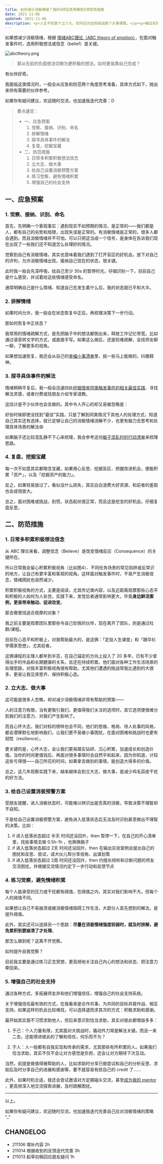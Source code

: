 ```yaml
---
title: 如何减少消极情绪？我的4项应急预案和5项防范措施
date: 2021-11-06
updated: 2021-11-06
description: <p>人生不如意十之八九，如何应对这些挑战是个关键课题。</p><p>输出实验室也常有伙伴提到消极情绪应对的议题。把我的常用策略快速汇总一下，供有需要的伙伴参考。</p><p>内容还在迭代完善中。</p>
---
```


如果想减少消极情绪，根据 [情绪ABC理论（ABC theory of emotion）](https://wiki.mbalib.com/wiki/%E6%83%85%E7%BB%AAABC%E7%90%86%E8%AE%BA)，在面对触发事件时，选用积极想法或信念（belief）是关键。

![abctheory.png](https://ishanshan.zoomquiet.top/clipping/abctheory.png )

> 那从先前的负面想法切换为更积极的想法，如何更易靠自己完成？

有伙伴好奇。

我面临这类情况时，一般会从应急和防范两个角度思考准备，具体方式如下，抛出来供有需要的伙伴参考。

如果你有疑问建议，欢迎随时交流，也加速我迭代完善：D

> 要点速览：
>
> - 一、应急预案
>     1. 觉察、接纳、识别、命名
>     2. 排解情绪
>     3. 探寻具体事件的解法
>     4. 复盘，挖掘宝藏
> - 二、防范措施
>     1. 日常多积累积极想法信念
>     2. 立大志、做大事
>     3. 给自己设置消极预警方案
>     4. 练习觉察，避免情绪积累
>     5. 增强自己的社会支持

## 一、应急预案

### 1. 觉察、接纳、识别、命名



首先，先明确一个客观事实：遇到现实不如预期的情况，是正常的——我们都是人，都有自己的劣势和局限，出现失误是正常的。有消极情绪是正常的，很多人都会遇到。而且消极情绪并不可怕，可以只把这当成一个信号，是身体在告诉我们现在出现了一些我们还不知道怎么处理好的情况。

觉察到自己有消极情绪，其实也意味着我们遇到了打开盲区的好机会。放下对自己的评判，允许消极情绪出现，接纳自己现在的状态，很关键。

此时我一般会先深呼吸，给自己至少 30s 的暂停时光，仔细识别一下，目前自己是什么感受，并试着给这些情绪感受命名。

通常明确自己是什么情绪、知道自己在发生着什么后，我的状态就已平和大半。

### 2. 排解情绪

如果时间允许，我一般会在状态恢复中正后，再梳理决策下一步行动。

那如何恢复中正状态？

我常用的情绪疏解方式，是先把脑子中的想法都倒出来，释放工作记忆带宽。比如通过语音转文字的方式，或直接手写。如果这么做后，还是较难疏解，会找师友聊一聊，了解更多的视角。

如果想加速恢复，我还会从自己的[幸福小事清单](/family/lifep_QAishanshan?id=_2-%e5%b9%b3%e5%b8%b8%e8%ae%a9%e4%bd%a0%e7%89%b9%e5%88%ab%e6%84%89%e6%82%a6%e5%92%8c%e4%ba%ab%e5%8f%97%e3%80%81%e8%83%bd%e7%bb%99%e4%bd%a0%e8%a1%a5%e5%85%85%e8%83%bd%e9%87%8f%e7%9a%84%e4%ba%8b%e6%83%85%ef%bc%8c%e4%b8%80%e8%88%ac%e6%9c%89%e5%93%aa%e4%ba%9b%ef%bc%9f%e4%b8%ba%e4%bb%80%e4%b9%88%ef%bc%9f)里，挑一些马上能做的，抖擞精神。

### 3. 探寻具体事件的解法

情绪稍稍平复后，我一般会迅速四处[挖掘借鉴同类触发事件的相关最佳实践](/cmty/tips_RES_BP)、寻找解法灵感，或者付费或找朋友介绍专家请教。

这估计是不少伙伴也会去做的。其中令人开心的却又易被忽略是：

好些时候即使没找到“最佳”实践，只是了解到同类情况下其他人的处理方式，知道自己其实还有选择，就已足够让自己的消极情绪消解不少，也更有脑力去思考和处理具体场景的解法😄

如果脑子还比较混乱静不下心来梳理，我会参考这份[脑子混乱时的行动清单](https://workflowy.com/s/f024199ad765/FuZn1qUSYuPn46sb)来梳理思路。

### 4. 复盘，挖掘宝藏

每一次不如意其实都暗含宝藏，如果用心反思、挖掘盲区、把握改进机会，便能积累「资产」，以及「挖掘资产的能力」。

反之，如果轻易放过了，看似没什么损失，其实白白浪费大好资源，和前者的差距也会成倍放大。

总之，面对困难或挑战，别慌，状态起伏很正常，而且这是挖宝的好机会。仔细复盘反思，



## 二、防范措施

### 1. 日常多积累积极想法信念

从 ABC 理论来看，调整信念（Believe）是改变情绪反应（Consequence）的关键所在。

所以日常我会留心积累积极视角（比如图4）、不同任务场景的常见陷阱或反常识的地方，让自己有更丰富和客观的视角。这样面对触发事件时，不易产生消极信念，情绪困扰也自然减少。

积累积极视角的方式，主要是阅读，尤其传记类内容，以及近距离观摩那些心态平和积极的人如何为人处世。实践下来，发觉后者通常影响更大，毕竟**身边鲜活案例，更易带来触动、促进改变**。

那去哪里找适合观摩的对象？

我之前主要是观摩团队里那些令自己钦佩的伙伴，现在离开了团队，则是通过社群/课程。

目前在心态平和积极上，对我帮助最大的，是这俩：「定投人生课堂」和「跟华衫学儒家思想」，尤其前者。

这俩课程的主理人都年到半百，在自己锚定的方向上投入了 20 多年，已有不少拿得出手的作品和长期健康的关系，且还在持续积累。他们面对各种工作生活场景的处理思路，对我丰富积极视角很有帮助，尤其他们遭遇的挑战常我比遇到的大很多，更易让我见贤思齐、保持积极心态。

### 2. 立大志、做大事

这可能是很多人忽略，却对减少消极情绪非常有帮助的预案——

人的注意力有限，当有更吸引我们、更值得我们关注的选项时，其它选项便很难分到我们的注意力、对我们产生影响了。

而且心怀大志，我们对标的榜样也会不同，他们的思维、格局、待人处事的风格，都会潜移默化地影响我们，让我们更不易被小事困扰，在面对困难和挑战时也更有韧性（resilience）。

更关键的是，心怀大志，会让我们更易踏实钻研、沉心积累，加速成长和创造价值。当你的时间更值钱后，再面对很多事情时会自然平和起来，因为你知道，计较这些亏得很——自己所花的时间，如果拿去做别的事情，能创造大得多的价值。


总之，这几年观察实践下来，越来越体会到立大志、做大事，是减少鸡毛蒜皮干扰的好方法。


### 3. 给自己设置消极预警方案

受朋友提醒，进入消极状态时，可能难以辨识出是否真的消极，导致决策不理智却不自知。

于是给自己设置消极预警方案，避免进入低落状态后无法及时识别甚至做出不理智的决策。比如：

1. if 进入低落状态超过 半天 时间还没回升，then 暂停一下，在自己的开心清单里，找些事情去做 0.5h-1h ，也换换脑子
2. if 进入低落状态超过 2天 时间还没回升，then 在输出实验室例会提出自己的困扰和反思、尝试，请大伙儿帮分享视角、出谋划策   
3. if 进入低落状态超过 2周 时间还没回升，then 约擅长倾听和诊断问题的师友交流困扰，并根据交流情况约定下一步行动和反馈节点

### 4. 练习觉察，避免情绪积累


每个人能承受的压力或干扰都有阈值，在阈值之内，其实对我们影响不大。但每个人的阈值不同。

如果想让自己不易崩溃或被消极情绪阻碍工作生活，大部分人首先想到的解法，是提升阈值。

此外，其实还可以选择另一个思路：**尽量在消极情绪强度较弱时，就及时排解，避免累积到要崩溃了才处理**。

那怎么做到呢？这离不开觉察。

如何提升自我觉察？

目前我主要是通过练习正念冥想，更高频地关注自己内心的想法和状态、把注意力牵回来。


### 5. 增强自己的社会支持


通过各种方式，多拓展师友并和他们增强信任，增强自己的社会支持系统。

关于增强信任最有效的方式，在我看来是合作共事，为共同的目标并肩作战、相互支持。如果这样的机会比较难找，可以选择退而求其次的方式：积极求助和感谢。

最开始其实我不习惯求助他人，但后来意识到恰当求助，其实对彼此都增益多多：

1. 于己：个人力量有限，尤其面对大挑战时，撬动外力常是解法关键。而且一来二去，还能增进彼此的了解和信任，何乐而不为？

2. 于人：人一般都有自我实现和传承的需求，尤其那些有所积累的人。如果我们恰当求助，其实不仅不会让对方感觉是负担，还会让对方期待下次互动。

当然，前提是做值得被帮助的人，比如求助时分享已做尝试和自己的分析反思、求助后及时分享自己的进展和感谢等，要不就容易有损自己的 credit 了……

此外，如果时机合适，我还会尝试邀请对方定期碰头交流，甚至[成为我的 mentor](/cmty/hb_getmentors) ，更高频深入地交流探索进展，及时疏解困扰。


---

以上。

如果你有疑问建议，欢迎随时交流，也加速我迭代完善自己应对消极情绪的策略 ^_^



## CHANGELOG 

- 211106 增补内容 2h
- 211014 根据收到的反馈迭代完善 3h
- 211013 起草初稿回应朋友疑问 1h

